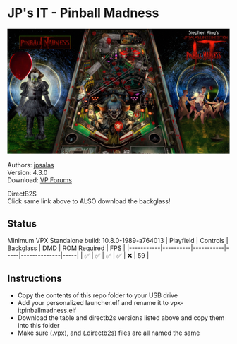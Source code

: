 # JP's IT - Pinball Madness

![Table Preview](../../images/vpx-itpinballmadness.jpg)

Authors: [jpsalas](https://www.vpforums.org/index.php?s=543a5ca562cc33a89debe8ace8834f1e&showuser=277)  
Version: 4.3.0  
Download: [VP Forums](https://www.vpforums.org/index.php?app=downloads&showfile=16880)

DirectB2S  
Click same link above to ALSO download the backglass!

## Status 

Minimum VPX Standalone build: 10.8.0-1989-a764013
| Playfield | Controls | Backglass | DMD | ROM Required | FPS | 
|-----------|----------|-----------|-----|--------------|-----|
| :white_check_mark: | :white_check_mark: | :white_check_mark: | :white_check_mark: | :x: | 59 |

## Instructions

- Copy the contents of this repo folder to your USB drive
- Add your personalized launcher.elf and rename it to vpx-itpinballmadness.elf
- Download the table and directb2s versions listed above and copy them into this folder
- Make sure (.vpx), and (.directb2s) files are all named the same

